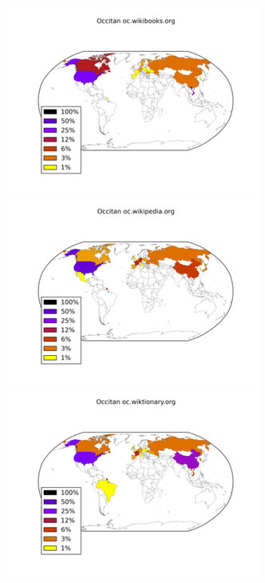 ![](/images/Occitan-oc.wikibooks.org.png)
![](/images/Occitan-oc.wikipedia.org.png)
![](/images/Occitan-oc.wiktionary.org.png)
